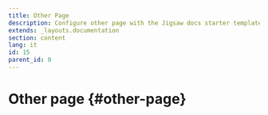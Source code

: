 ```yaml
---
title: Other Page
description: Configure other page with the Jigsaw docs starter template
extends: _layouts.documentation
section: content
lang: it
id: 15
parent_id: 0
---
```


# Other page {#other-page}
